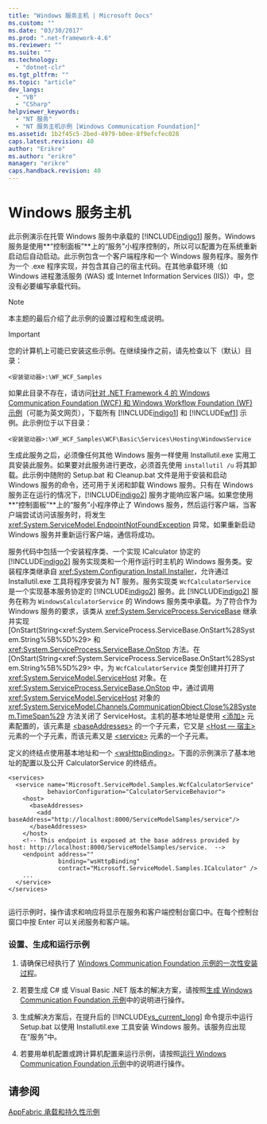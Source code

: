 ```yaml
---
title: "Windows 服务主机 | Microsoft Docs"
ms.custom: ""
ms.date: "03/30/2017"
ms.prod: ".net-framework-4.6"
ms.reviewer: ""
ms.suite: ""
ms.technology: 
  - "dotnet-clr"
ms.tgt_pltfrm: ""
ms.topic: "article"
dev_langs: 
  - "VB"
  - "CSharp"
helpviewer_keywords: 
  - "NT 服务"
  - "NT 服务主机示例 [Windows Communication Foundation]"
ms.assetid: 1b2f45c5-2bed-4979-b0ee-8f9efcfec028
caps.latest.revision: 40
author: "Erikre"
ms.author: "erikre"
manager: "erikre"
caps.handback.revision: 40
---
```

# Windows 服务主机
此示例演示在托管 Windows 服务中承载的 [!INCLUDE[indigo1](../../../../includes/indigo1-md.md)] 服务。Windows 服务是使用**“控制面板”**上的“服务”小程序控制的，所以可以配置为在系统重新启动后自动启动。此示例包含一个客户端程序和一个 Windows 服务程序。服务作为一个 .exe 程序实现，并包含其自己的宿主代码。在其他承载环境（如 Windows 进程激活服务 \(WAS\) 或 Internet Information Services \(IIS\)）中，您没有必要编写承载代码。  
  
> [!NOTE]
>  本主题的最后介绍了此示例的设置过程和生成说明。  
  
> [!IMPORTANT]
>  您的计算机上可能已安装这些示例。在继续操作之前，请先检查以下（默认）目录：  
>   
>  `<安装驱动器>:\WF_WCF_Samples`  
>   
>  如果此目录不存在，请访问[针对 .NET Framework 4 的 Windows Communication Foundation \(WCF\) 和 Windows Workflow Foundation \(WF\) 示例](http://go.microsoft.com/fwlink/?LinkId=150780)（可能为英文网页），下载所有 [!INCLUDE[indigo1](../../../../includes/indigo1-md.md)] 和 [!INCLUDE[wf1](../../../../includes/wf1-md.md)] 示例。此示例位于以下目录：  
>   
>  `<安装驱动器>:\WF_WCF_Samples\WCF\Basic\Services\Hosting\WindowsService`  
  
 生成此服务之后，必须像任何其他 Windows 服务一样使用 Installutil.exe 实用工具安装此服务。如果要对此服务进行更改，必须首先使用 `installutil /u` 将其卸载。此示例中随附的 Setup.bat 和 Cleanup.bat 文件是用于安装和启动 Windows 服务的命令，还可用于关闭和卸载 Windows 服务。只有在 Windows 服务正在运行的情况下，[!INCLUDE[indigo2](../../../../includes/indigo2-md.md)] 服务才能响应客户端。如果您使用**“控制面板”**上的“服务”小程序停止了 Windows 服务，然后运行客户端，当客户端尝试访问该服务时，将发生 <xref:System.ServiceModel.EndpointNotFoundException> 异常。如果重新启动 Windows 服务并重新运行客户端，通信将成功。  
  
 服务代码中包括一个安装程序类、一个实现 ICalculator 协定的 [!INCLUDE[indigo2](../../../../includes/indigo2-md.md)] 服务实现类和一个用作运行时主机的 Windows 服务类。安装程序类继承自 <xref:System.Configuration.Install.Installer>，允许通过 Installutil.exe 工具将程序安装为 NT 服务。服务实现类 `WcfCalculatorService` 是一个实现基本服务协定的 [!INCLUDE[indigo2](../../../../includes/indigo2-md.md)] 服务。此 [!INCLUDE[indigo2](../../../../includes/indigo2-md.md)] 服务在称为 `WindowsCalculatorService` 的 Windows 服务类中承载。为了符合作为 Windows 服务的要求，该类从 <xref:System.ServiceProcess.ServiceBase> 继承并实现 [OnStart\(String\<xref:System.ServiceProcess.ServiceBase.OnStart%28System.String%5B%5D%29> 和 <xref:System.ServiceProcess.ServiceBase.OnStop> 方法。在 [OnStart\(String\<xref:System.ServiceProcess.ServiceBase.OnStart%28System.String%5B%5D%29> 中，为 `WcfCalculatorService` 类型创建并打开了 <xref:System.ServiceModel.ServiceHost> 对象。在 <xref:System.ServiceProcess.ServiceBase.OnStop> 中，通过调用 <xref:System.ServiceModel.ServiceHost> 对象的 <xref:System.ServiceModel.Channels.CommunicationObject.Close%28System.TimeSpan%29> 方法关闭了 ServiceHost。主机的基本地址是使用 [\<添加\>](../../../../docs/framework/configure-apps/file-schema/wcf/add-of-baseaddresses.md) 元素配置的，该元素是 [\<baseAddresses\>](../../../../docs/framework/configure-apps/file-schema/wcf/baseaddresses.md) 的一个子元素，它又是 [\<Host — 宿主\>](../../../../docs/framework/configure-apps/file-schema/wcf/host.md) 元素的一个子元素，而该元素又是 [\<service\>](../../../../docs/framework/configure-apps/file-schema/wcf/service.md) 元素的一个子元素。  
  
 定义的终结点使用基本地址和一个 [\<wsHttpBinding\>](../../../../docs/framework/configure-apps/file-schema/wcf/wshttpbinding.md)。下面的示例演示了基本地址的配置以及公开 CalculatorService 的终结点。  
  
```  
<services>  
  <service name="Microsoft.ServiceModel.Samples.WcfCalculatorService"  
           behaviorConfiguration="CalculatorServiceBehavior">  
    <host>  
      <baseAddresses>  
        <add baseAddress="http://localhost:8000/ServiceModelSamples/service"/>  
      </baseAddresses>  
    </host>  
    <!-- This endpoint is exposed at the base address provided by host: http://localhost:8000/ServiceModelSamples/service.  -->  
    <endpoint address=""  
              binding="wsHttpBinding"  
              contract="Microsoft.ServiceModel.Samples.ICalculator" />  
    ...  
  </service>  
</services>  
  
```  
  
 运行示例时，操作请求和响应将显示在服务和客户端控制台窗口中。在每个控制台窗口中按 Enter 可以关闭服务和客户端。  
  
### 设置、生成和运行示例  
  
1.  请确保已经执行了 [Windows Communication Foundation 示例的一次性安装过程](../../../../docs/framework/wcf/samples/one-time-setup-procedure-for-the-wcf-samples.md)。  
  
2.  若要生成 C\# 或 Visual Basic .NET 版本的解决方案，请按照[生成 Windows Communication Foundation 示例](../../../../docs/framework/wcf/samples/building-the-samples.md)中的说明进行操作。  
  
3.  生成解决方案后，在提升后的 [!INCLUDE[vs_current_long](../../../../includes/vs-current-long-md.md)] 命令提示中运行 Setup.bat 以使用 Installutil.exe 工具安装 Windows 服务。该服务应出现在“服务”中。  
  
4.  若要用单机配置或跨计算机配置来运行示例，请按照[运行 Windows Communication Foundation 示例](../../../../docs/framework/wcf/samples/running-the-samples.md)中的说明进行操作。  
  
## 请参阅  
 [AppFabric 承载和持久性示例](http://go.microsoft.com/fwlink/?LinkId=193961)